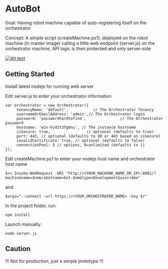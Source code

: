 # AutoBot

Goal: 
Having robot machine capable of auto-registering itself on the orchestrator

Concept:
A simple script (createMachine.ps1), deployed on the robot machine (in master image) calling a little web endpoint (server.js) on the orchestrator machine, API logic is then protected and only server-side

[![Alt text](https://img.youtube.com/vi/ihm1_JRF-3o/0.jpg)](https://www.youtube.com/watch?v=ihm1_JRF-3o)

## Getting Started

Install latest nodejs for running web server

Edit server.js to enter your orchestrator information

```
var orchestrator = new Orchestrator({
	 tenancyName: 'default',           // The Orchestrator Tenancy
	 usernameOrEmailAddress: 'admin',// The Orchestrator login
	 password: 'passwordhardtofind',               // The Orchestrator password
	 hostname: 'win-hj42t3fg0nu', // The instance hostname
	 isSecure: true,                // optional (defaults to true)
	 port: 443, // optional (defaults to 80 or 443 based on isSecure)
	 invalidCertificate: true, // optional (defaults to false)
	 connectionPool: 5 // options, 0=unlimited (defaults to 1)
});
```

Edit createMachine.ps1 to enter your nodejs host name and orchestrator host name

```
$r= Invoke-WebRequest -URI "http://<YOUR_MACHINE_NAME_OR_IP>:8081/?machinename=$nm&robotname=bot-$nm&type=Development&user=$me"
```
and
```
$args="--connect -url https://<YOUR_ORCHESTRATOR_NAME> -key $r"
```

In the project folder, run: 
```
npm install
```

Launch manually: 
```
node server.js
```

## Caution
!!! Not for production, just a simple prototype !!!
